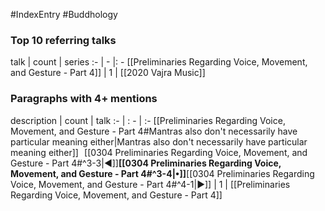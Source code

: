 #IndexEntry #Buddhology

### Top 10 referring talks
talk | count | series
:- | - |: -
[[Preliminaries Regarding Voice, Movement, and Gesture - Part 4]] | 1 | [[2020 Vajra Music]]

### Paragraphs with 4+ mentions
description | count | talk
:- | : - | :-
[[Preliminaries Regarding Voice, Movement, and Gesture - Part 4#Mantras also don't necessarily have particular meaning either\|Mantras also don't necessarily have particular meaning either]] &nbsp;&nbsp;[[0304 Preliminaries Regarding Voice, Movement, and Gesture - Part 4#^3-3\|◀]]**[[0304 Preliminaries Regarding Voice, Movement, and Gesture - Part 4#^3-4\|•]]**[[0304 Preliminaries Regarding Voice, Movement, and Gesture - Part 4#^4-1\|▶]] | 1 | [[Preliminaries Regarding Voice, Movement, and Gesture - Part 4]]

